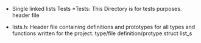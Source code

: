 - Single linked lists
Tests
*Tests: This Directory is for tests purposes.
header file 
* lists.h: Header file containing definitions and prototypes for all types and functions written for the project.
type/file definition/protype
struct list_s
